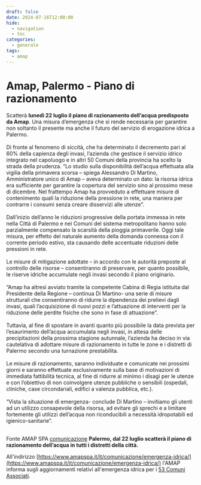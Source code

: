 ```yaml
---
draft: false
date: 2024-07-16T12:00:00
hide:
  - navigation
  - toc
categories:
  - generale
tags:
  - amap
---
```


# Amap, Palermo - Piano di razionamento

Scatterà **lunedì 22 luglio il piano di razionamento dell’acqua predisposto da Amap**. Una misura d’emergenza che si rende necessaria per garantire non soltanto il presente ma anche il futuro del servizio di erogazione idrica a Palermo.<br><br><!-- more -->
Di fronte al fenomeno di siccità, che ha determinato il decremento pari al 60% della capienza degli invasi, l’azienda che gestisce il servizio idrico integrato nel capoluogo e in altri 50 Comuni della provincia ha scelto la strada della prudenza. “Lo studio sulla disponibilità dell’acqua effettuata alla vigilia della primavera scorsa – spiega Alessandro Di Martino, Amministratore unico di Amap – aveva determinato un dato: la risorsa idrica era sufficiente per garantire la copertura del servizio sino al prossimo mese di dicembre. Nel frattempo Amap ha provveduto a effettuare misure di contenimento quali la riduzione della pressione in rete, una maniera per contrarre i consumi senza creare disservizi alle utenze”.<br><br>
Dall’inizio dell’anno le riduzioni progressive della portata immessa in rete nella Città di Palermo e nei Comuni del sistema metropolitano hanno solo parzialmente compensato la scarsità della pioggia primaverile.
Oggi tale misura, per effetto del naturale aumento della domanda connessa con il corrente periodo estivo, sta causando delle accentuate riduzioni delle pressioni in rete.<br><br>
Le misure di mitigazione adottate – in accordo con le autorità preposte al controllo delle risorse – consentiranno di preservare, per quanto possibile, le riserve idriche accumulate negli invasi secondo il piano originario.<br><br>
“Amap ha altresì avviato tramite la competente Cabina di Regia istituita dal Presidente della Regione – continua Di Martino- una serie di misure strutturali che consentiranno di ridurre la dipendenza dei prelievi dagli invasi, quali l’acquisizione di nuovi pozzi e l’attuazione di interventi per la riduzione delle perdite fisiche che sono in fase di attuazione”.<br><br>
Tuttavia, al fine di spostare in avanti quanto più possibile la data prevista per l’esaurimento dell’acqua accumulata negli invasi, in attesa delle precipitazioni della prossima stagione autunnale, l’azienda ha deciso in via cautelativa di adottare misure di razionamento in tutte le zone e i distretti di Palermo secondo una turnazione prestabilita.<br><br>
Le misure di razionamento, saranno individuate e comunicate nei prossimi giorni e saranno effettuate esclusivamente sulla base di motivazioni di immediata fattibilità tecnica, al fine di ridurre al minimo i disagi per le utenze e con l’obiettivo di non coinvolgere utenze pubbliche o sensibili (ospedali, cliniche, case circondariali, edifici a valenza pubblica, etc.).<br><br>
“Vista la situazione di emergenza- conclude Di Martino – invitiamo gli utenti ad un utilizzo consapevole della risorsa, ad evitare gli sprechi e a limitare fortemente gli utilizzi dell’acqua non riconducibili a necessità idropotabili ed igienico-sanitarie”.<br><br>

Fonte AMAP SPA [comunicazione](https://www.amapspa.it/it/palermo-dal-22-luglio-scattera-il-piano-di-razionamento-dellacqua-in-tutti-i-distretti-della-citta/) **Palermo, dal 22 luglio scatterà il piano di razionamento dell’acqua in tutti i distretti della città.**

All'indirizzo [https://www.amapspa.it/it/comunicazione/emergenza-idrica/](https://www.amapspa.it/it/comunicazione/emergenza-idrica/) l'AMAP informa sugli aggiornamenti relativi all'emergenza idrica per i [53 Comuni Associati](https://www.amapspa.it/it/azienda/).
